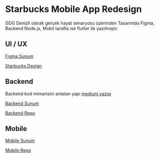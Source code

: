 # Starbucks Mobile App Redesign

GDG Denizli olarak gerçek hayat senaryosu üzerinden Tasarımda Figma, Backend Node.js, Mobil tarafta ise flutter ile yazılmıştır.

## UI / UX 

 [Figma Sunum](https://www.figma.com/community/file/1048358137504535310/UI-UX-Presentation)

 [Starbucks Design](https://www.figma.com/community/file/1048362569319184145/Starbucks-Redesign-Mobil-App)


## Backend

Backend kod mimarisini anlatan yapı [medium yazısı](https://aoguz.medium.com/node-js-rest-api-sequelize-orm-swagger-unit-test-fcfb145ad1a1?source=user_profile---------1-------------------------------)

[Backend Sunum](https://drive.google.com/file/d/1Qu8RrwJhuRPOHwgRqmWabGE4ebQeECEX/view?usp=sharing)

[Backend Repo](https://github.com/aoguz1/gdg_denizli_starbucks_workshop)

## Mobile

[Mobile Sunum](https://slides.com/fatihemree/flutter)

[Mobile Repo](https://github.com/fatihemree/redesign_starbucks)

